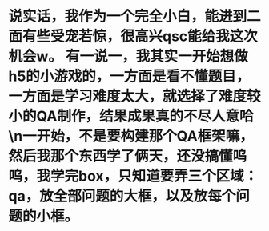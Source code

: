 # 说实话，我作为一个完全小白，能进到二面有些受宠若惊，很高兴qsc能给我这次机会w。 有一说一，我其实一开始想做h5的小游戏的，一方面是看不懂题目，一方面是学习难度太大，就选择了难度较小的QA制作，结果成果真的不尽人意哈\n一开始，不是要构建那个QA框架嘛，然后我那个东西学了俩天，还没搞懂呜呜，我学完box，只知道要弄三个区域：qa，放全部问题的大框，以及放每个问题的小框。
